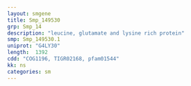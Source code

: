 ```yaml
---
layout: smgene
title: Smp_149530
grp: Smp_14
description: "leucine, glutamate and lysine rich protein"
smp: Smp_149530.1
uniprot: "G4LY30"
length:  1392
cdd: "COG1196, TIGR02168, pfam01544"
kk: ns
categories: sm
---
```

